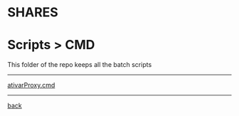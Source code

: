 # SHARES
# Scripts > CMD
This folder of the repo keeps all the batch scripts

---------------------------
[ativarProxy.cmd](ativarProxy.cmd)

---------------------------

[back](../)
